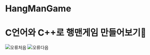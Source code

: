 # HangManGame
# C언어와 C++로 행맨게임 만들어보기👾

![오류처음](https://user-images.githubusercontent.com/80873447/163686618-254c4e14-e2b2-4f1e-befa-d017061bf83f.JPG)
![오류다음](https://user-images.githubusercontent.com/80873447/163686650-6976f207-6bcb-4da5-9ef4-bf9c03cfb8b1.JPG)

